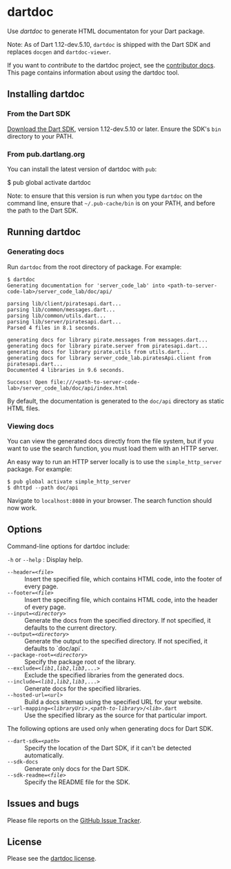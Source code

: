 # dartdoc

Use _dartdoc_ to generate HTML documentaton for your Dart package.

Note: As of Dart 1.12-dev.5.10, `dartdoc` is shipped with the Dart SDK and
replaces `docgen` and `dartdoc-viewer`.

If you want to _contribute_ to the dartdoc project, see the
[contributor docs](CONTRIBUTOR.md). This page contains information
about _using_ the dartdoc tool.

## Installing dartdoc

### From the Dart SDK

[Download the Dart SDK](https://www.dartlang.org/downloads/),
version 1.12-dev.5.10 or later.
Ensure the SDK's `bin` directory to your PATH.

### From pub.dartlang.org

You can install the latest version of dartdoc with `pub`:

$ pub global activate dartdoc

Note: to ensure that this version is run when you type `dartdoc` on
the command line, ensure that `~/.pub-cache/bin` is on your PATH,
and before the path to the Dart SDK.

## Running dartdoc

### Generating docs

Run `dartdoc` from the root directory of package.  For example:

```
$ dartdoc
Generating documentation for 'server_code_lab' into <path-to-server-code-lab>/server_code_lab/doc/api/

parsing lib/client/piratesapi.dart...
parsing lib/common/messages.dart...
parsing lib/common/utils.dart...
parsing lib/server/piratesapi.dart...
Parsed 4 files in 8.1 seconds.

generating docs for library pirate.messages from messages.dart...
generating docs for library pirate.server from piratesapi.dart...
generating docs for library pirate.utils from utils.dart...
generating docs for library server_code_lab.piratesApi.client from piratesapi.dart...
Documented 4 libraries in 9.6 seconds.

Success! Open file:///<path-to-server-code-lab>/server_code_lab/doc/api/index.html
```

By default, the documentation is generated to the `doc/api` directory as static HTML files.

### Viewing docs

You can view the generated docs directly from the file system,
but if you want to use the search
function, you must load them with an HTTP server.

An easy way to run an HTTP server locally is to use the
`simple_http_server` package. For example:

```
$ pub global activate simple_http_server
$ dhttpd --path doc/api
```

Navigate to `localhost:8080` in your browser. The search function should now work.

## Options

Command-line options for dartdoc include:

`-h` or `--help`
: Display help.

<dt><code>--header=&lt;<em>file</em>&gt;</code></dt>
<dd>
Insert the specified file, which contains HTML code, into the footer of every page.
</dd>

<dt><code>--footer=&lt;<em>file</em>&gt;</code></dt>
<dd>
Insert the specifing file, which contains HTML code, into the header of every page.
</dd>

<dt><code>--input=&lt;<em>directory</em>&gt;</code></dt>
<dd>
Generate the docs from the specified directory. If not specified, it defaults to
the current directory.
</dd>

<dt><code>--output=&lt;<em>directory</em>&gt;</code></dt>
<dd>
Generate the output to the specified directory. If not specified, it defaults to
`doc/api`.
</dd>

<dt><code>--package-root=&lt;<em>directory</em>&gt;</code></dt>
<dd>
Specify the package root of the library.
</dd>

<dt><code>--exclude=&lt;<em>lib1</em>,<em>lib2</em>,<em>lib3</em>,...&gt;</code></dt>
<dd>
Exclude the specified libraries from the generated docs.
</dd>

<dt><code>--include=&lt;<em>lib1</em>,<em>lib2</em>,<em>lib3</em>,...&gt;</code></dt>
<dd>
Generate docs for the specified libraries.
</dd>

<dt><code>--hosted-url=&lt;<em>url</em>&gt;</code></dt>
<dd>
Build a docs sitemap using the specified URL for your website.
</dd>

<dt><code>--url-mapping=&lt;<em>libraryUri</em>&gt;,&lt;<em>path-to-library</em>&gt;/&lt;<em>lib</em>&gt;.dart</code></dt>
<dd>
Use the specified library as the source for that particular import.
</dd>
</dl>

The following options are used only when generating docs for Dart SDK.

<dl>
<dt><code>--dart-sdk=&lt;<em>path</em>&gt;</code></dt>
<dd>
Specify the location of the Dart SDK, if it can't be detected automatically.
</dd>

<dt><code>--sdk-docs</code></dt>
<dd>
Generate only docs for the Dart SDK.
</dd>

<dt><code>--sdk-readme=&lt;<em>file</em>&gt;</code></dt>
<dd>
Specify the README file for the SDK.
</dd>
</dl>

## Issues and bugs

Please file reports on the [GitHub Issue Tracker][issues].

## License

Please see the [dartdoc license](https://github.com/dart-lang/dartdoc/blob/master/LICENSE).

[issues]: https://github.com/dart-lang/dartdoc/issues
